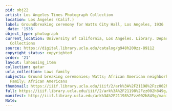 ```yaml
---
pid: obj22
artist: Los Angeles Times Photograph Collection
location: Los Angeles (Calif.)
label: Groundbreaking ceremony for Watts City Hall, Los Angeles, 1936
_date: '1936'
object_type: photograph
current_location: University of California, Los Angeles. Library. Department of Special
  Collections
source: https://digital.library.ucla.edu/catalog/g948h200zz-89112
copyright_status: copyrighted
order: '21'
layout: lahousing_item
collection: qatar
ucla_collection: Laws family
subjects: Ground breaking ceremonies; Watts; African American neighborhoods; Laws
  Family; African Americans
thumbnail: https://iiif.library.ucla.edu/iiif/2/ark%3A%2F21198%2Fzz002h849g/full/250,/0/default.jpg
full: https://iiif.library.ucla.edu/iiif/2/ark%3A%2F21198%2Fzz002h849g/full/full/0/default.jpg
manifest: http://iiif.library.ucla.edu/ark%3A%2F21198%2Fzz002h849g/manifest
Note: 
---
```

